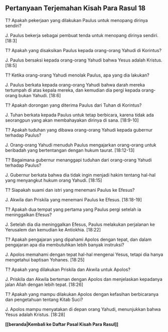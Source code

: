 ﻿## Pertanyaan Terjemahan Kisah Para Rasul 18 ##

T? Apakah pekerjaan yang dilakukan Paulus untuk menopang dirinya sendiri?

J. Paulus bekerja sebagai pembuat tenda untuk menopang dirinya sendiri. [18:3]

T? Apakah yang disaksikan Paulus kepada orang-orang Yahudi di Korintus?

J. Paulus bersaksi kepada orang-orang Yahudi bahwa Yesus adalah Kristus. [18:5]

T? Ketika orang-orang Yahudi menolak Paulus, apa yang dia lakukan?

J. Paulus berkata kepada orang-orang Yahudi bahwa darah mereka tertumpah di atas kepala mereka, dan kemudian dia pergi kepada orang-orang bukan Yahudi. [18:6]

T? Apakah dorongan yang diterima Paulus dari Tuhan di Korintus?

J. Tuhan berkata kepada Paulus untuk tetap berbicara, karena tidak ada seorangpun yang akan membahayakan dirinya di sana. [18:9-10]

T? Apakah tuduhan yang dibawa orang-orang Yahudi kepada gubernur terhadap Paulus?

J. Orang-orang Yahudi menuduh Paulus mengajarkan orang-orang untuk beribadah yang bertentangan dengan hukum taurat. [18:12-13]

T? Bagaimana gubernur menanggapi tuduhan dari orang-orang Yahudi terhadap Paulus?

J. Gubernur berkata bahwa dia tidak ingin menjadi hakim tentang hal-hal yang menyangkut hukum orang Yahudi. [18:15]

T? Siapakah suami dan istri yang menemani Paulus ke Efesus?

J. Akwila dan Priskila yang menemani Paulus ke Efesus. [18:18-19]

T? Apakah dua tempat yang pertama yang Paulus pergi setelah ia meninggalkan Efesus?

J. Setelah dia dia meninggalkan Efesus, Paulus melakukan perjalanan ke Yerusalem dan kemudian ke Antiokhia. [18:22]

T? Apakah pengajaran yang dipahami Apolos dengan tepat, dan dalam pengajaran apa dia membutuhkan lebih banyak instruksi?

J. Apolos memahami dengan tepat hal-hal mengenai Yesus, tetapi dia hanya mengetahui baptisan Yohanes. [18:25]

T? Apakah yang dilakukan Priskila dan Akwila untuk Apolos?

J. Priskila dan Akwila berteman dengan Apolos dan menjelaskan kepadanya jalan Allah dengan lebih tepat. [18:26]

T? Apakah yang mampu dilakukan Apolos dengan kefasihan berbicaranya dan pengetahuan tentang Kitab Suci?

J. Apolos mampu menyatakan di depan orang Yahudi, menunjukkan bahwa Yesus adalah Kristus. [18:28]

__[[beranda|Kembali ke Daftar Pasal Kisah Para Rasul]]__

